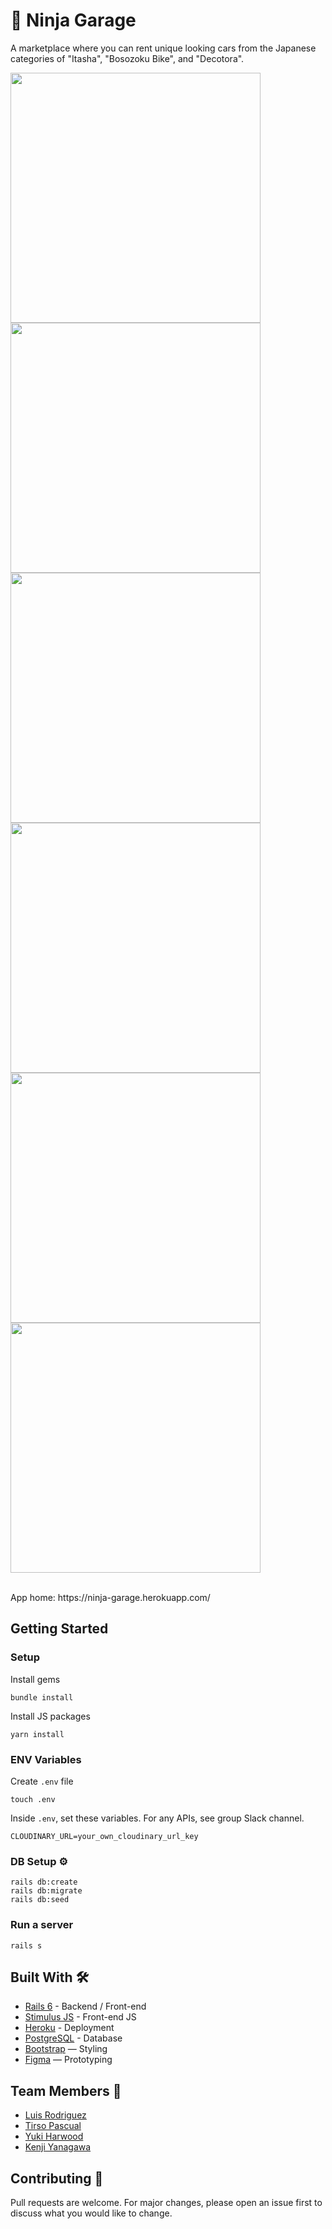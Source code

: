 # 🚗 Ninja Garage

A marketplace where you can rent unique looking cars from the Japanese categories of "Itasha", "Bosozoku Bike", and "Decotora".

<p float="left">
  <img src="https://user-images.githubusercontent.com/69304255/172329064-09f359a2-9a5c-4020-9bf8-4fd9b03b3df0.png" width="400" />
  <img src="https://user-images.githubusercontent.com/69304255/172329091-1d392336-66d0-4963-810d-ab8fe61a2f15.png" width="400" /> 
  <img src="https://user-images.githubusercontent.com/69304255/172329101-2b081059-4df0-4b23-8b3b-e18ae92a78e6.png" width="400" />
  <img src="https://user-images.githubusercontent.com/69304255/172329103-40e75239-2628-4f0e-8856-734fabddd88d.png" width="400" />
  <img src="https://user-images.githubusercontent.com/69304255/172329104-3c69b145-9e08-4d02-b7f7-3571ba76d630.png" width="400" />
  <img src="https://user-images.githubusercontent.com/69304255/172329108-347dbe56-e95c-4639-bd2c-bfba5436a0cc.png" width="400" />
</p>

<br>
App home: https://ninja-garage.herokuapp.com/
   

## Getting Started
### Setup 

Install gems
```
bundle install
```
Install JS packages
```
yarn install
```

### ENV Variables
Create `.env` file
```
touch .env
```
Inside `.env`, set these variables. For any APIs, see group Slack channel.
```
CLOUDINARY_URL=your_own_cloudinary_url_key
```

### DB Setup ⚙️
```
rails db:create
rails db:migrate
rails db:seed
```

### Run a server
```
rails s
```

## Built With 🛠
- [Rails 6](https://guides.rubyonrails.org/) - Backend / Front-end
- [Stimulus JS](https://stimulus.hotwired.dev/) - Front-end JS
- [Heroku](https://heroku.com/) - Deployment
- [PostgreSQL](https://www.postgresql.org/) - Database
- [Bootstrap](https://getbootstrap.com/) — Styling
- [Figma](https://www.figma.com) — Prototyping


## Team Members 👥
- [Luis Rodriguez](https://www.github.com/luisrrv)
- [Tirso Pascual](https://www.github.com/tirsop)
- [Yuki Harwood](https://www.github.com/yharwood)
- [Kenji Yanagawa](https://www.github.com/KenjiYANAGAWA)

## Contributing 👫
Pull requests are welcome. For major changes, please open an issue first to discuss what you would like to change.
